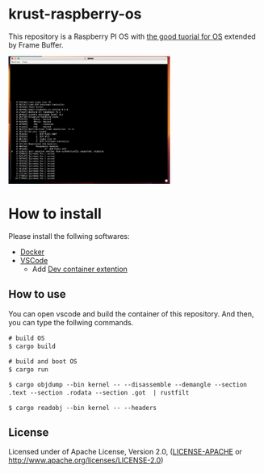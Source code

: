 # krust-raspberry-os
This repository is a Raspberry PI OS with [the good tuorial for OS](https://github.com/rust-embedded/rust-raspberrypi-OS-tutorials) extended by Frame Buffer.
<!-- ![screenshot](docs/screenshot.png) -->
<img src="docs/screenshot.png" width="320px">

# How to install
Please install the follwing softwares:
- [Docker](https://www.docker.com/)
- [VSCode](https://code.visualstudio.com/)
    - Add [Dev container extention](https://marketplace.visualstudio.com/items?itemName=ms-vscode-remote.remote-containers)


## How to use
You can open vscode and build the container of this repository.
And then, you can type the follwing commands.


```
# build OS
$ cargo build
```

```
# build and boot OS
$ cargo run
```

```
$ cargo objdump --bin kernel -- --disassemble --demangle --section .text --section .rodata --section .got  | rustfilt
```

```
$ cargo readobj --bin kernel -- --headers
```

## License
Licensed under of Apache License, Version 2.0, ([LICENSE-APACHE]() or http://www.apache.org/licenses/LICENSE-2.0)